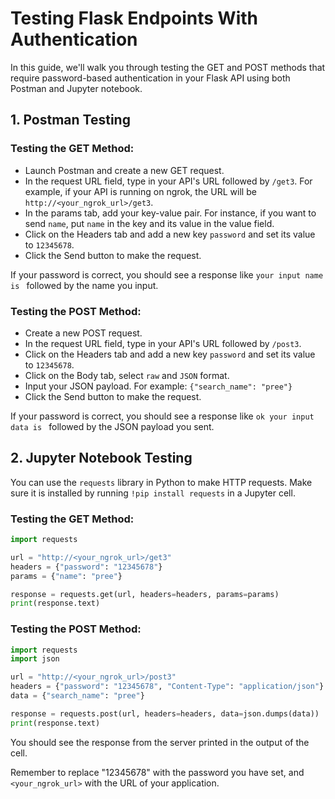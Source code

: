 # Testing Flask Endpoints With Authentication

In this guide, we'll walk you through testing the GET and POST methods that require password-based authentication in your Flask API using both Postman and Jupyter notebook.

## 1. **Postman Testing**

### **Testing the GET Method:**

- Launch Postman and create a new GET request.
- In the request URL field, type in your API's URL followed by `/get3`. For example, if your API is running on ngrok, the URL will be `http://<your_ngrok_url>/get3`.
- In the params tab, add your key-value pair. For instance, if you want to send `name`, put `name` in the key and its value in the value field.
- Click on the Headers tab and add a new key `password` and set its value to `12345678`.
- Click the Send button to make the request.

If your password is correct, you should see a response like `your input name is ` followed by the name you input.

### **Testing the POST Method:**

- Create a new POST request.
- In the request URL field, type in your API's URL followed by `/post3`.
- Click on the Headers tab and add a new key `password` and set its value to `12345678`.
- Click on the Body tab, select `raw` and `JSON` format.
- Input your JSON payload. For example: `{"search_name": "pree"}`
- Click the Send button to make the request.

If your password is correct, you should see a response like `ok your input data is ` followed by the JSON payload you sent.

## 2. **Jupyter Notebook Testing**

You can use the `requests` library in Python to make HTTP requests. Make sure it is installed by running `!pip install requests` in a Jupyter cell.

### **Testing the GET Method:**

```python
import requests

url = "http://<your_ngrok_url>/get3"
headers = {"password": "12345678"}
params = {"name": "pree"}

response = requests.get(url, headers=headers, params=params)
print(response.text)
```

### **Testing the POST Method:**

```python
import requests
import json

url = "http://<your_ngrok_url>/post3"
headers = {"password": "12345678", "Content-Type": "application/json"}
data = {"search_name": "pree"}

response = requests.post(url, headers=headers, data=json.dumps(data))
print(response.text)
```

You should see the response from the server printed in the output of the cell.

Remember to replace "12345678" with the password you have set, and `<your_ngrok_url>` with the URL of your application.